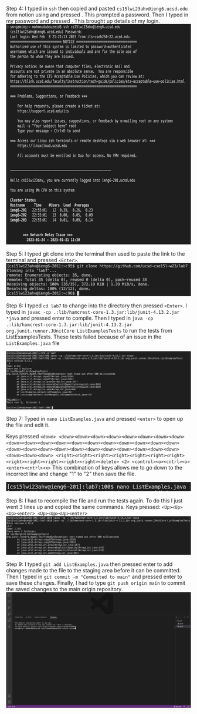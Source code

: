 Step 4: I typed in `ssh` then copied and pasted `cs15lwi23ahv@ieng6.ucsd.edu` from notion using <Command> <V> and pressed <Enter>. This prompted a password. 
Then I typed in my password and pressed <Enter>. This brought up details of my login. 
<img src= "15L/Screen Shot 2023-02-26 at 10.58.26 PM.png" width="600" height="600">

Step 5: I typed git clone into the terminal then used <Command> <V> to paste the link to the terminal and pressed `<Enter>`.
<img src= "15L/Screen Shot 2023-02-26 at 11.06.19 PM.png">

Step 6: I typed `cd lab7` to change into the directory then pressed `<Enter>`.
I typed in `javac -cp .:lib/hamcrest-core-1.3.jar:lib/junit-4.13.2.jar *java` and pressed enter to compile.
Then I typed in `java -cp .:lib/hamcrest-core-1.3.jar:lib/junit-4.13.2.jar org.junit.runner.JUnitCore ListExamplesTests` to run the tests from ListExamplesTests. These tests failed because of an issue in the `ListExamples.java` file
  
<img src= "15L/Screen Shot 2023-02-26 at 11.10.30 PM.png">

  
Step 7: Typed in `nano ListExamples.java` and pressed `<enter>` to open up the file and edit it. 

Keys pressed `<down> <down><down><down><down><down><down><down><down><down><down><down><down><down><down><down><down><down><down><down><down><down><down><down><down><down><down><down><down><down><down><down><down><down> <right><right><right><right><right><right><right><right><right><right><right><right><delete> <2> <control><o><cntrl><o><enter><cntrl><x>` This combination of keys allows me to go down to the incorrect line and change "1" to "2" then save the file. 
  
<img src= "15L/Screen Shot 2023-02-27 at 4.38.39 PM.png">

Step 8: I had to recompile the file and run the tests again. To do this I just went 3 lines up and copied the same commands. 
  Keys pressed: `<Up><Up><Up><enter> <Up><Up><Up><enter>`
<img src= "15L/Screen Shot 2023-02-26 at 11.38.12 PM.png">
  
Step 9: I typed `git add ListExamples.java` then pressed enter to add changes made to the file to the staging area before it can be committed. Then I typed in `git commit -m "Committed to main"` and pressed enter to save these changes. 
Finally, I had to type `git push origin main` to commit the saved changes to the main origin repository. 
<img src= "15L/Screen Shot 2023-02-26 at 11.52.30 PM.png"> 
